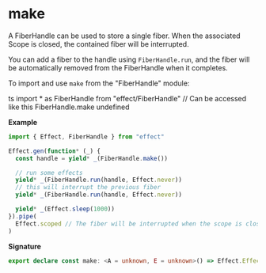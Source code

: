# make

A FiberHandle can be used to store a single fiber.
When the associated Scope is closed, the contained fiber will be interrupted.

You can add a fiber to the handle using `FiberHandle.run`, and the fiber will
be automatically removed from the FiberHandle when it completes.

To import and use `make` from the "FiberHandle" module:

ts
import \* as FiberHandle from "effect/FiberHandle"
// Can be accessed like this
FiberHandle.make
undefined

**Example**

```ts
import { Effect, FiberHandle } from "effect"

Effect.gen(function* (_) {
  const handle = yield* _(FiberHandle.make())

  // run some effects
  yield* _(FiberHandle.run(handle, Effect.never))
  // this will interrupt the previous fiber
  yield* _(FiberHandle.run(handle, Effect.never))

  yield* _(Effect.sleep(1000))
}).pipe(
  Effect.scoped // The fiber will be interrupted when the scope is closed
)
```

**Signature**

```ts
export declare const make: <A = unknown, E = unknown>() => Effect.Effect<FiberHandle<A, E>, never, Scope.Scope>
```
